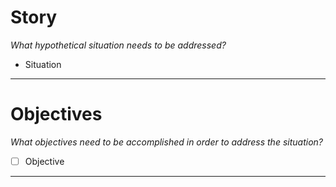 # Story
*What hypothetical situation needs to be addressed?*
- Situation

---

# Objectives
*What objectives need to be accomplished in order to address the situation?*
- [ ] Objective

---
